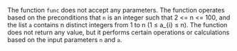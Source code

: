 The function `func` does not accept any parameters. The function operates based on the preconditions that `n` is an integer such that 2 <= n <= 100, and the list `a` contains n distinct integers from 1 to n (1 ≤ a_{i} ≤ n). The function does not return any value, but it performs certain operations or calculations based on the input parameters `n` and `a`.